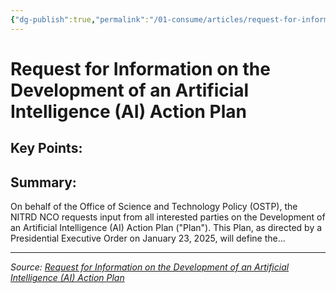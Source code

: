```yaml
---
{"dg-publish":true,"permalink":"/01-consume/articles/request-for-information-on-the-development-of-an-artificial-intelligence-ai-action-plan/","title":"Request for Information on the Development of an Artificial Intelligence (AI) Action Plan"}
---
```



# Request for Information on the Development of an Artificial Intelligence (AI) Action Plan

## Key Points:


## Summary:
On behalf of the Office of Science and Technology Policy (OSTP), the NITRD NCO requests input from all interested parties on the Development of an Artificial Intelligence (AI) Action Plan ("Plan"). This Plan, as directed by a Presidential Executive Order on January 23, 2025, will define the...

---

*Source: [Request for Information on the Development of an Artificial Intelligence (AI) Action Plan](https://www.federalregister.gov/documents/2025/02/06/2025-02305/request-for-information-on-the-development-of-an-artificial-intelligence-ai-action-plan)*
